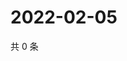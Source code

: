 # 2022-02-05

共 0 条

<!-- BEGIN WEIBO -->
<!-- 最后更新时间 Sat Feb 05 2022 02:00:52 GMT+0800 (China Standard Time) -->

<!-- END WEIBO -->
